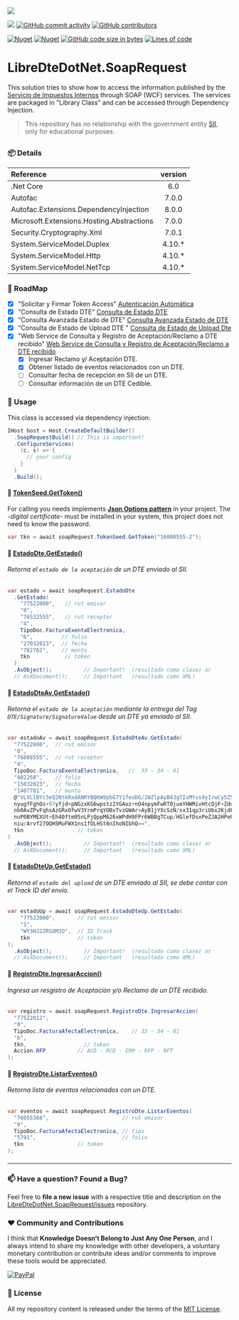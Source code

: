 ﻿![](https://user-images.githubusercontent.com/6364350/227820028-916b3bf1-29b1-406d-8b80-99d27df2b262.png)

[![](https://img.shields.io/badge/License-MIT-yellow.svg?style=for-the-badge)](LICENSE.txt)
[![GitHub commit activity](https://img.shields.io/github/commit-activity/m/sergiokml/LibreDteDotNet.SoapRequest?style=for-the-badge)](https://github.com/sergiokml/)
[![GitHub contributors](https://img.shields.io/github/contributors/sergiokml/LibreDteDotNet.SoapRequest?style=for-the-badge)](https://github.com/sergiokml/LibreDteDotNet.SoapRequest/graphs/contributors/)

[![Nuget](https://img.shields.io/nuget/v/LibreDteDotNet.SoapRequest?style=for-the-badge)](https://www.nuget.org/packages/LibreDteDotNet.SoapRequest/)
[![Nuget](https://img.shields.io/nuget/dt/LibreDteDotNet.SoapRequest?style=for-the-badge)](https://www.nuget.org/stats/packages/LibreDteDotNet.SoapRequest?groupby=Version)
[![GitHub code size in bytes](https://img.shields.io/github/languages/code-size/sergiokml/LibreDteDotNet.SoapRequest?style=for-the-badge)](https://github.com/sergiokml/LibreDteDotNet.SoapRequest)
[![Lines of code](https://img.shields.io/tokei/lines/github/sergiokml/LibreDteDotNet.SoapRequest?style=for-the-badge)](https://github.com/sergiokml/LibreDteDotNet.SoapRequest)

# LibreDteDotNet.SoapRequest
This solution tries to show how to access the information published by the [Servicio de Impuestos Internos](https://www.sii.cl/) through SOAP (WCF) services. The services are packaged in "Library Class" and can be accessed through Dependency Injection.

>This repository has no relationship with the government entity [SII](https://www.sii.cl/), only for educational purposes.

##
### 📦 Details
| Reference | version |
|:--| :--:
| .Net Core | 6.0 |
| Autofac | 7.0.0 |
| Autofac.Extensions.DependencyInjection | 8.0.0 |
| Microsoft.Extensions.Hosting.Abstractions | 7.0.0 |
| Security.Cryptography.Xml | 7.0.1 |
| System.ServiceModel.Duplex | 4.10.* |
| System.ServiceModel.Http | 4.10.* |
| System.ServiceModel.NetTcp | 4.10.* |

### 🚩 RoadMap
- [x] "Solicitar y Firmar Token Access" [Autenticación Automática](https://www.sii.cl/factura_electronica/factura_mercado/autenticacion.pdf)
- [x] "Consulta de Estado DTE" [Consulta de Estado DTE](https://www.sii.cl/factura_electronica/factura_mercado/estado_dte.pdf)
- [x] "Consulta Avanzada Estado de DTE" [Consulta Avanzada Estado de DTE](https://www.sii.cl/factura_electronica/factura_mercado/OIFE2006_QueryEstDteAv_MDE.pdf)
- [x] "Consulta de Estado de Upload DTE
" [Consulta de Estado de Upload Dte
](https://www.sii.cl/factura_electronica/factura_mercado/estado_envio.pdf)
- [x] "Web Service de Consulta y Registro de
Aceptación/Reclamo a DTE recibido" [Web Service de Consulta y Registro de
Aceptación/Reclamo a DTE recibido](https://www.sii.cl/factura_electronica/Webservice_Registro_Reclamo_DTE_V1.1.pdf)
  - [x] Ingresar Reclamo y/ Aceptación DTE.
  - [x] Obtener listado de eventos relacionados con un DTE.
  - [ ] Consultar fecha de recepción en SII de un DTE.
  - [ ] Consultar información de un DTE Cedible.

### 🚀 Usage
This class is accessed via dependency injection:
```C#
IHost host = Host.CreateDefaultBuilder()
  .SoapRequestBuild() // This is important!
  .ConfigureServices(
    (c, s) => {
      // your config
    }
  )
  .Build();
```
#### 📖 [**TokenSeed.GetToken()**](#%EF%B8%8F-roadmap)
For calling you needs implements  [**Json Options pattern**](https://learn.microsoft.com/en-us/aspnet/core/fundamentals/configuration/options?view=aspnetcore-6.0) in your project. The -*digital certificate*- must be installed in your system, this project does not need to know the password.
```C#
var tkn = await soapRequest.TokenSeed.GetToken("16000555-2");
```
#### 📖 [**EstadoDte.GetEstado()**](#%EF%B8%8F-roadmap)
###### Retorna el ```estado de la aceptación``` de un DTE enviado al SII.
```C#
var estado = await soapRequest.EstadoDte
  .GetEstado(
    "77522000",   // rut emisor
    "0",
    "76532555",   // rut receptor
    "4",
    TipoDoc.FacturaExentaElectronica,
    "6",         // folio
    "27032023",  // fecha
    "782762",    // monto
    tkn           // token
  )
  .AsObject();          // Important!  (resultado como clase) or
  // AsXDocument();     // Important   (resultado como XML)
```
#### 📖 [**EstadoDteAv.GetEstado()**](#%EF%B8%8F-roadmap)
###### Retorna el ```estado de la aceptación``` mediante la entrega del Tag ```DTE/Signature/SignatureValue``` desde un DTE ya enviado al SII. 
```C#
var estadoAv = await soapRequest.EstadoDteAv.GetEstado(
  "77522000",  // rut emisor
  "0",
  "76888555",  // rut receptor
  "4",
  TipoDoc.FacturaExentaElectronica,   //  33 - 34 - 61
  "402268",    // folio
  "15032023",  // fecha
  "1407781",   // monto
  @"VLVLlBYc3eQ2NtkRxdANRYBQKW9pbG7Y1feuDG/1WZlpAyB43gTIxMYvs9yIrwCy5Z5piK51IF6u
  nyugfFghOs+97yfjd+pNGzxKG6wpstz2YGAoz+nO4npymFwRT0jueYHWMivHtcQjF+ZddWsGNU6v8
  nb0AvZPvFqhsAzGRxOfwV3YrmPrqYOBvTvzGWAr+AyB1jYXcSzN/sx31qp3riUbx2KjdE8UeZ2r5Z
  nuP0BYMEXUt+Eh40ftm95nLPjQppM626xWPdH9FPr6WBBgTCup/HGlefDsxPeZJA2HPeRwuKn78WH
  niu/Arvf27OQH5MuFWX1ns1fOLHSt6nIhoNIbhQ==",
  tkn                 // token
)
  .AsObject();          // Important!  (resultado como clase) or
  // AsXDocument();     // Important   (resultado como XML)
```
#### 📖 [**EstadoDteUp.GetEstado()**](#%EF%B8%8F-roadmap)
###### Retorna el ```estado del upload``` de un DTE enviado al SII, se debe contar con el Track ID del envío.
```C#
var estadoUp = await soapRequest.EstadoDteUp.GetEstado(
    "77522000",       // rut emisor
    "1",
    "WY3HJ2ZRSOMJO",  // ID Track
    tkn               // token
);
  .AsObject();          // Important!  (resultado como clase) or
  // AsXDocument();     // Important   (resultado como XML)
```
#### 📖 [**RegistroDte.IngresarAccion()**](#%EF%B8%8F-roadmap)
###### Ingresa un resgistro de Aceptación y/o Reclamo de un DTE recibido.
```C#
var registro = await soapRequest.RegistroDte.IngresarAccion(
  "77522012",
  "0",
  TipoDoc.FacturaAfectaElectronica,    // 33 - 34 - 61
  "6",
  tkn,                  // token
  Accion.RFP          // ACD - RCD - ERM - RFP - RFT
);
```
#### 📖 [**RegistroDte.ListarEventos()**](#%EF%B8%8F-roadmap)
###### Retorna lista de eventos relacionados con un DTE.
```C#
var eventos = await soapRequest.RegistroDte.ListarEventos(
  "76055368",                       // rut emisor
  "9",
  TipoDoc.FacturaAfectaElectronica, // tipo
  "5791",                           // folio
  tkn                 // token
);
```
####
---
### 📫 Have a question? Found a Bug? 
Feel free to **file a new issue** with a respective title and description on the [LibreDteDotNet.SoapRequest/issues](https://github.com/sergiokml/LibreDteDotNet.SoapRequest/issues) repository.
### ❤️ Community and Contributions
I think that **Knowledge Doesn’t Belong to Just Any One Person**, and I always intend to share my knowledge with other developers, a voluntary monetary contribution or contribute ideas and/or comments to improve these tools would be appreciated.

 [![PayPal](https://img.shields.io/badge/PayPal-00457C?style=for-the-badge&logo=paypal&logoColor=white)](https://www.paypal.com/donate/?hosted_button_id=PTKX9BNY96SNJ)
### 📘 License
All my repository content is released under the terms of the [MIT License](LICENSE.txt).
